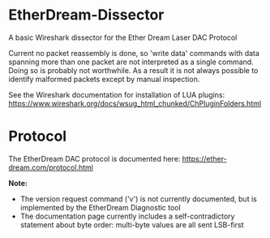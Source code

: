 # EtherDream-Dissector
 
A basic Wireshark dissector for the Ether Dream Laser DAC Protocol

Current no packet reassembly is done, so 'write data' commands with data spanning more than one packet are not interpreted as a single command.  Doing so is probably not worthwhile.  As a result it is not always possible to identify malformed packets except by manual inspection.

See the Wireshark documentation for installation of LUA plugins: https://www.wireshark.org/docs/wsug_html_chunked/ChPluginFolders.html

# Protocol

The EtherDream DAC protocol is documented here: https://ether-dream.com/protocol.html

**Note:**
- The version request command ('v') is not currently documented, but is implemented by the EtherDream Diagnostic tool
- The documentation page currently includes a self-contradictory statement about byte order: multi-byte values are all sent LSB-first

